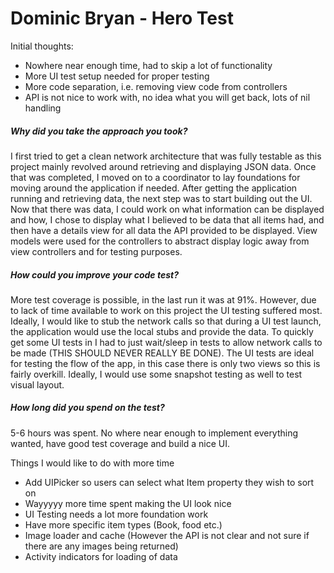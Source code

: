 # Dominic Bryan - Hero Test

Initial thoughts:
  - Nowhere near enough time, had to skip a lot of functionality 
  - More UI test setup needed for proper testing 
  - More code separation, i.e. removing view code from controllers
  - API is not nice to work with, no idea what you will get back, lots of nil handling

##### Why did you take the approach you took?
I first tried to get a clean network architecture that was fully testable as this project mainly revolved around retrieving and displaying JSON data. Once that was completed, I moved on to a coordinator to lay foundations for moving around the application if needed. After getting the application running and retrieving data, the next step was to start building out the UI. Now that there was data, I could work on what information can be displayed and how, I chose to display what I believed to be data that all items had, and then have a details view for all data the API provided to be displayed. View models were used for the controllers to abstract display logic away from view controllers and for testing purposes.

##### How could you improve your code test?
More test coverage is possible, in the last run it was at 91%. However, due to lack of time available to work on this project the UI testing suffered most. Ideally, I would like to stub the network calls so that during a UI test launch, the application would use the local stubs and provide the data. To quickly get some UI tests in I had to just wait/sleep in tests to allow network calls to be made (THIS SHOULD NEVER REALLY BE DONE). The UI tests are ideal for testing the flow of the app, in this case there is only two views so this is fairly overkill. Ideally, I would use some snapshot testing as well to test visual layout.

##### How long did you spend on the test?
5-6 hours was spent. No where near enough to implement everything wanted, have good test coverage and build a nice UI.

Things I would like to do with more time
  - Add UIPicker so users can select what Item property they wish to sort on
  - Wayyyyy more time spent making the UI look nice
  - UI Testing needs a lot more foundation work
  - Have more specific item types (Book, food etc.)
  - Image loader and cache (However the API is not clear and not sure if there are any images being returned)
  - Activity indicators for loading of data

